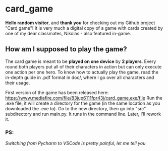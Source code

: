 # card_game
**Hello random visitor**, and **thank you** for checking out my Github project "Card game"! It is very much a digital copy of a game with cards created by one
of my dear classmates, Nikolas - also featured in-game. 

## How am I supposed to play the game?
The card game is meant to be **played on one device** by **2 players**. 
Every round both players put all of their characters in action but can only execute one action per one hero. 
To know how to actually play the game, read the in-depth guide in .pdf format in doc/, where I go over all characters and their usage.

First version of the game has been released here: https://www.mediafire.com/file/83jup6111fpr43j/card_game.exe/file
Run the .exe file, it will create a directory for the game (in the same location as you downloaded the .exe to). Go to the new directory, then go into "src" subdirectory and run main.py.
It runs in the command line. Later, I'll rework it.

### PS:
*Switching from Pycharm to VSCode is pretty painful, let me tell you*
